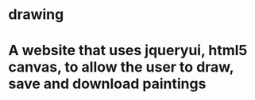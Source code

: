 # drawing
# A website that uses jqueryui, html5 canvas, to allow the user to draw, save and download paintings
